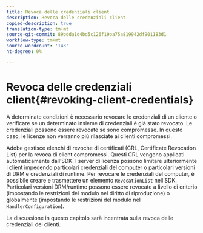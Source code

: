 ```yaml
---
title: Revoca delle credenziali client
description: Revoca delle credenziali client
copied-description: true
translation-type: tm+mt
source-git-commit: 89bdda1d4bd5c126f19ba75a819942df901183d1
workflow-type: tm+mt
source-wordcount: '143'
ht-degree: 0%

---
```



# Revoca delle credenziali client{#revoking-client-credentials}

A determinate condizioni è necessario revocare le credenziali di un cliente o verificare se un determinato insieme di credenziali è già stato revocato. Le credenziali possono essere revocate se sono compromesse. In questo caso, le licenze non verranno più rilasciate ai clienti compromessi.

Adobe gestisce elenchi di revoche di certificati (CRL, Certificate Revocation List) per la revoca di client compromessi. Questi CRL vengono applicati automaticamente dall’SDK. I server di licenza possono limitare ulteriormente i client impedendo particolari credenziali del computer o particolari versioni di DRM e credenziali di runtime. Per revocare le credenziali del computer, è possibile creare e trasmettere un elemento `RevocationList` nell’SDK. Particolari versioni DRM/runtime possono essere revocate a livello di criterio (impostando le restrizioni del modulo nel diritto di riproduzione) o globalmente (impostando le restrizioni del modulo nel `HandlerConfiguration`).

La discussione in questo capitolo sarà incentrata sulla revoca delle credenziali dei clienti.
